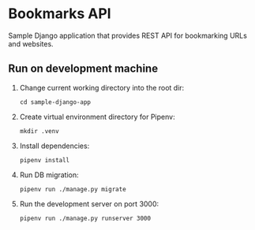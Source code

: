 Bookmarks API
=============

Sample Django application that provides REST API for bookmarking URLs and websites.

Run on development machine
--------------------------

1.  Change current working directory into the root dir:

        cd sample-django-app

2.  Create virtual environment directory for Pipenv:

        mkdir .venv

3.  Install dependencies:

        pipenv install

4.  Run DB migration:

        pipenv run ./manage.py migrate

5.  Run the development server on port 3000:

        pipenv run ./manage.py runserver 3000
